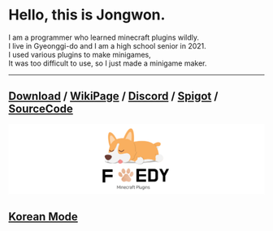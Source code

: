 # Hello, this is Jongwon.

I am a programmer who learned minecraft plugins wildly.  
I live in Gyeonggi-do and I am a high school senior in 2021.  
I used various plugins to make minigames,  
It was too difficult to use, so I just made a minigame maker.  

---

## [Download](https://github.com/FreedyPlugins/FreedyMinigameMaker2/raw/master/jar/FreedyMinigameMaker2.jar) / [WikiPage](fmg2/english_wiki.md) / [Discord](https://discord.gg/BDbY2SZcKK) / [Spigot](https://www.spigotmc.org/resources/freedyminigamemaker2.86962/) / [SourceCode](https://github.com/FreedyPlugins/FreedyMinigameMaker2)

![](assets/images/FreedyPlugins-English.png)

## [Korean Mode](korean_index.md)